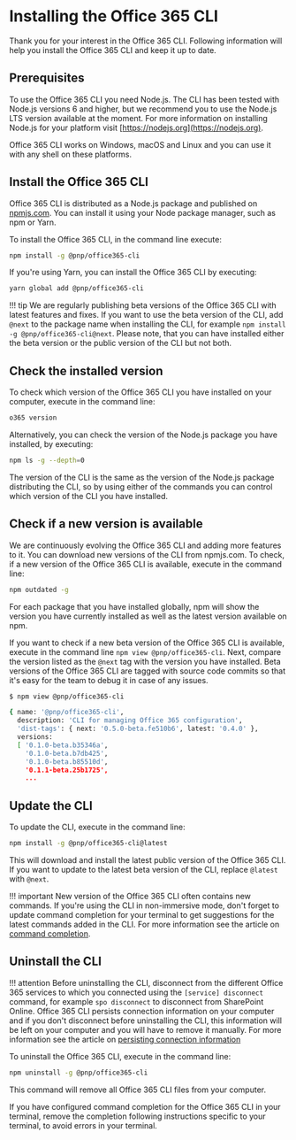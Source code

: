 # Installing the Office 365 CLI

Thank you for your interest in the Office 365 CLI. Following information will help you install the Office 365 CLI and keep it up to date.

## Prerequisites

To use the Office 365 CLI you need Node.js. The CLI has been tested with Node.js versions 6 and higher, but we recommend you to use the Node.js LTS version available at the moment. For more information on installing Node.js for your platform visit [https://nodejs.org](https://nodejs.org).

Office 365 CLI works on Windows, macOS and Linux and you can use it with any shell on these platforms.

## Install the Office 365 CLI

Office 365 CLI is distributed as a Node.js package and published on [npmjs.com](https://www.npmjs.com). You can install it using your Node package manager, such as npm or Yarn.

To install the Office 365 CLI, in the command line execute:

```sh
npm install -g @pnp/office365-cli
```

<script src="https://asciinema.org/a/158191.js" id="asciicast-158191" async></script>

If you're using Yarn, you can install the Office 365 CLI by executing:

```sh
yarn global add @pnp/office365-cli
```

!!! tip
    We are regularly publishing beta versions of the Office 365 CLI with latest features and fixes. If you want to use the beta version of the CLI, add `@next` to the package name when installing the CLI, for example `npm install -g @pnp/office365-cli@next`. Please note, that you can have installed either the beta version or the public version of the CLI but not both.

## Check the installed version

To check which version of the Office 365 CLI you have installed on your computer, execute in the command line:

```sh
o365 version
```

Alternatively, you can check the version of the Node.js package you have installed, by executing:

```sh
npm ls -g --depth=0
```

The version of the CLI is the same as the version of the Node.js package distributing the CLI, so by using either of the commands you can control which version of the CLI you have installed.

## Check if a new version is available

We are continuously evolving the Office 365 CLI and adding more features to it. You can download new versions of the CLI from npmjs.com. To check, if a new version of the Office 365 CLI is available, execute in the command line:

```sh
npm outdated -g
```

For each package that you have installed globally, npm will show the version you have currently installed as well as the latest version available on npm.

If you want to check if a new beta version of the Office 365 CLI is available, execute in the command line `npm view @pnp/office365-cli`. Next, compare the version listed as the `@next` tag with the version you have installed. Beta versions of the Office 365 CLI are tagged with source code commits so that it's easy for the team to debug it in case of any issues.

```sh hl_lines="5"
$ npm view @pnp/office365-cli

{ name: '@pnp/office365-cli',
  description: 'CLI for managing Office 365 configuration',
  'dist-tags': { next: '0.5.0-beta.fe510b6', latest: '0.4.0' },
  versions:
  [ '0.1.0-beta.b35346a',
    '0.1.0-beta.b7db425',
    '0.1.0-beta.b85510d',
    '0.1.1-beta.25b1725',
    ...
```

## Update the CLI

To update the CLI, execute in the command line:

```sh
npm install -g @pnp/office365-cli@latest
```

This will download and install the latest public version of the Office 365 CLI. If you want to update to the latest beta version of the CLI, replace `@latest` with `@next`.

!!! important
    New version of the Office 365 CLI often contains new commands. If you're using the CLI in non-immersive mode, don't forget to update command completion for your terminal to get suggestions for the latest commands added in the CLI. For more information see the article on [command completion](../concepts/completion.md).

## Uninstall the CLI

!!! attention
    Before uninstalling the CLI, disconnect from the different Office 365 services to which you connected using the `[service] disconnect` command, for example `spo disconnect` to disconnect from SharePoint Online. Office 365 CLI persists connection information on your computer and if you don't disconnect before uninstalling the CLI, this information will be left on your computer and you will have to remove it manually. For more information see the article on [persisting connection information](../concepts/persisting-connection.md)

To uninstall the Office 365 CLI, execute in the command line:

```sh
npm uninstall -g @pnp/office365-cli
```

This command will remove all Office 365 CLI files from your computer.

If you have configured command completion for the Office 365 CLI in your terminal, remove the completion following instructions specific to your terminal, to avoid errors in your terminal.